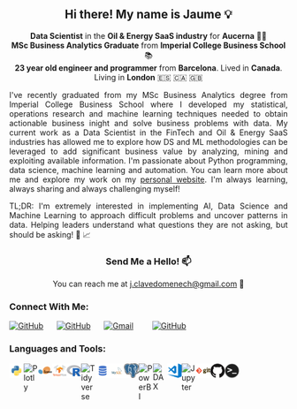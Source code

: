 <h2 align='center'> Hi there! My name is Jaume 💡 </h2>

<p align='center'>
  <b>Data Scientist</b> in the <b>Oil & Energy SaaS industry</b> for <b>Aucerna</b> 👨‍💻 </br>
  <b>MSc Business Analytics Graduate</b> from <b>Imperial College Business School</b> 📚 </br>
  <b>23 year old engineer and programmer</b> from <b>Barcelona</b>. Lived in <b>Canada</b>. Living in <b>London</b> 🇪🇸 🇨🇦 🇬🇧</br>
</p>

<p align="justify">I've recently graduated from my MSc Business Analytics degree from Imperial College Business School where I developed my statistical, operations research and machine learning techniques needed to obtain actionable business inight and solve business problems with data. My current work as a Data Scientist in the FinTech and Oil & Energy SaaS industries has allowed me to explore how DS and ML methodologies can be leveraged to add significant business value by analyzing, mining and exploiting available information. I'm passionate about Python programming, data science, machine learning and automation. You can learn more about me and explore my work on my <a href="https://jaumeclave.github.io./" target="_blank"> personal website</a>. I'm always learning, always sharing and always challenging myself!</p>

<p align="justify">TL;DR: I'm extremely interested in implementing AI, Data Science and Machine Learning to approach difficult problems and uncover patterns in data. Helping leaders understand what questions they are not asking, but should be asking! 🔎 📈  </p>

<h3 align='center'> Send Me a Hello! 📫 </h3>

<p align='center'>
  You can reach me at <a href="mailto:j.clavedomenech@gmail.com">j.clavedomenech@gmail.com</a> 📧 
</p>

### Connect With Me:
<p><a href="https://www.linkedin.com/in/jaume-clave-domenech/" target="_blank">
<img alt="GitHub" src="https://jaumeclave.github.io./images/linkedin_logo.png" height="17"></a>
<a href="https://github.com/JaumeClave" target="_blank">
<img alt="GitHub" src="https://jaumeclave.github.io./images/github_logo.png" height="18" hspace="20"></a>
<a href="mailto:j.clavedomenech@gmail.com" target="_blank">
<img alt="Gmail" src="https://jaumeclave.github.io./images/gmail_logo.png" height="18"></a>
<a href="https://jaumeclave.github.io./" target="_blank">
<img alt="GitHub" src="https://img.icons8.com/wired/2x/domain.png" height="17" hspace="30"></a></p>

### Languages and Tools:
<img align="left" alt="Python" width="26px" src="https://raw.githubusercontent.com/github/explore/80688e429a7d4ef2fca1e82350fe8e3517d3494d/topics/python/python.png" />
<img align="left" alt="Plotly" width="26px" src="https://avatars2.githubusercontent.com/u/5997976?s=200&v=4" />
<img align="left" alt="Scikit-Learn" width="26px" src="https://raw.githubusercontent.com/github/explore/80688e429a7d4ef2fca1e82350fe8e3517d3494d/topics/scikit-learn/scikit-learn.png" />
<img align="left" alt="Tensorflow" width="26px" src="https://raw.githubusercontent.com/github/explore/80688e429a7d4ef2fca1e82350fe8e3517d3494d/topics/tensorflow/tensorflow.png" />

<img align="left" alt="R" width="26px" src="https://raw.githubusercontent.com/github/explore/80688e429a7d4ef2fca1e82350fe8e3517d3494d/topics/r/r.png" />
<img align="left" alt="Tidyverse" width="26px" src="https://avatars1.githubusercontent.com/u/22032646?s=200&v=4" />

<img align="left" alt="SQL" width="26px" src="https://raw.githubusercontent.com/github/explore/80688e429a7d4ef2fca1e82350fe8e3517d3494d/topics/sql/sql.png" />
<img align="left" alt="MySQL" width="26px" src="https://raw.githubusercontent.com/github/explore/80688e429a7d4ef2fca1e82350fe8e3517d3494d/topics/mysql/mysql.png" />
<img align="left" alt="PostgreSQL" width="26px" src="https://raw.githubusercontent.com/github/explore/80688e429a7d4ef2fca1e82350fe8e3517d3494d/topics/postgresql/postgresql.png" />

<img align="left" alt="PowerBI" width="26px" src="https://avatars0.githubusercontent.com/u/9753375?s=200&v=4" />
<img align="left" alt="DAX" width="26px" src="https://avatars0.githubusercontent.com/u/11537745?s=200&v=4" />

<img align="left" alt="Visual Studio Code" width="26px" src="https://raw.githubusercontent.com/github/explore/80688e429a7d4ef2fca1e82350fe8e3517d3494d/topics/visual-studio-code/visual-studio-code.png" />
<img align="left" alt="Jupyter" width="26px" src="https://avatars1.githubusercontent.com/u/7388996?s=200&v=4" />
<img align="left" alt="Git" width="26px" src="https://raw.githubusercontent.com/github/explore/80688e429a7d4ef2fca1e82350fe8e3517d3494d/topics/git/git.png" />
<img align="left" alt="GitHub" width="26px" src="https://raw.githubusercontent.com/github/explore/78df643247d429f6cc873026c0622819ad797942/topics/github/github.png" />
<img align="left" alt="Terminal" width="26px" src="https://raw.githubusercontent.com/github/explore/80688e429a7d4ef2fca1e82350fe8e3517d3494d/topics/terminal/terminal.png" />

